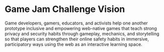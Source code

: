 # Game Jam Challenge Vision

Game developers, gamers, educators, and activists help one another prototype inclusive and empowering web-native games that teach strong privacy and security habits through gameplay, mechanics, and storytelling so that players can strengthen their online safety habits in immersive, participatory ways using the web as an interactive learning space.